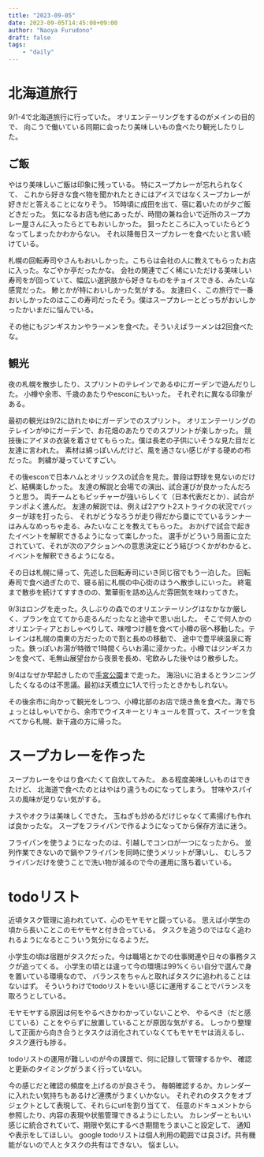 ```yaml
---
title: "2023-09-05"
date: 2023-09-05T14:45:08+09:00
author: "Naoya Furudono"
draft: false
tags:
    - "daily"
---
```


# 北海道旅行

9/1-4で北海道旅行に行っていた。
オリエンテーリングをするのがメインの目的で、
向こうで働いている同期に会ったり美味しいもの食べたり観光したりした。

## ご飯

やはり美味しいご飯は印象に残っている。
特にスープカレーが忘れられなくて、
これから好きな食べ物を聞かれたときにはアイスではなくスープカレーが好きだと答えることになりそう。
15時頃に成田を出て、宿に着いたのが夕ご飯どきだった。
気になるお店も他にあったが、時間の兼ね合いで近所のスープカレー屋さんに入ったらとてもおいしかった。
狙ったところに入っていたらどうなってしまったかわからない。
それ以降毎日スープカレーを食べたいと言い続けている。

札幌の回転寿司やさんもおいしかった。こちらは会社の人に教えてもらったお店に入った。なごやか亭だったかな。
会社の関連でごく稀にいただける美味しい寿司をが回っていて、幅広い選択肢から好きなものをチョイスできる、みたいな感覚だった。
鯵とかが特においしかった気がする。
友達曰く、この旅行で一番おいしかったのはここの寿司だったそう。僕はスープカレーとどっちがおいしかったかいまだに悩んでいる。

その他にもジンギスカンやラーメンを食べた。そういえばラーメンは2回食べたな。

## 観光

夜の札幌を散歩したり、スプリントのテレインであるゆにガーデンで遊んだりした。
小樽や余市、千歳のあたりやesconにもいった。
それぞれに異なる印象がある。

最初の観光は9/2に訪れたゆにガーデンでのスプリント。
オリエンテーリングのテレインがゆにガーデンで、お花畑のあたりでのスプリントが楽しかった。
競技後にアイヌの衣装を着させてもらった。僕は長老の子供にいそうな見た目だと友達に言われた。
素材は綿っぽいんだけど、風を通さない感じがする硬めの布だった。
刺繍が凝っていてすごい。

その後esconで日本ハムとオリックスの試合を見た。普段は野球を見ないのだけど、結構楽しかった。
友達の解説と会場での演出、試合運びが良かったんだろうと思う。
両チームともピッチャーが強いらしくて（日本代表だとか）、試合がテンポよく進んだ。
友達の解説では、例えば2アウト2ストライクの状況でバッターが球を打ったら、
それがどうなろうが走り得だから塁にでているランナーはみんなめっちゃ走る、みたいなことを教えてもらった。
おかげで試合で起きたイベントを解釈できるようになって楽しかった。
選手がどういう局面に立たされていて、それが次のアクションへの意思決定にどう結びつくかがわかると、イベントを解釈できるようになる。

その日は札幌に帰って、先述した回転寿司にいき同じ宿でもう一泊した。
回転寿司で食べ過ぎたので、寝る前に札幌の中心街のほうへ散歩しにいった。
終電まで散歩を続けてすすきのの、繁華街を詰め込んだ雰囲気を味わってきた。

9/3はロングを走った。久しぶりの森でのオリエンテーリングはなかなか厳しく、プランを立ててから走るんだったなと途中で思い出した。
そこで何人かのオリエンティアとおしゃべりして、味噌つけ麺を食べて小樽の宿へ移動した。テレインは札幌の南東の方だったので割と長めの移動で、
途中で豊平峡温泉に寄った。鉄っぽいお湯が特徴で1時間くらいお湯に浸かった。小樽ではジンギスカンを食べて、毛無山展望台から夜景を長め、宅飲みした後やはり散歩した。

9/4はなぜか早起きしたので[手宮公園](https://goo.gl/maps/wGLNVoRuw9cY3mYu6)まで走った。
海沿いに泊まるとランニングしたくなるのは不思議。最初は天橋立に1人で行ったときかもしれない。

その後余市に向かって観光をしつつ、小樽北部のお店で焼き魚を食べた。海でちょっとはしゃいでから、余市でウイスキーとリキュールを買って、スイーツを食べてから札幌、新千歳の方に帰った。

# スープカレーを作った

スープカレーをやはり食べたくて自炊してみた。
ある程度美味しいものはできたけど、
北海道で食べたのとはやはり違うものになってしまう。
甘味やスパイスの風味が足りない気がする。

ナスやオクラは美味しくできた。
玉ねぎも炒めるだけじゃなくて素揚げも作れば良かったな。
スープをフライパンで作るようになってから保存方法に迷う。

フライパンを使うようになったのは、引越しでコンロが一つになったから。
並列作業できないので鍋やフライパンを同時に使うメリットが薄いし、
むしろフライパンだけを使うことで洗い物が減るので今の運用に落ち着いている。

# todoリスト

近頃タスク管理に追われていて、心のモヤモヤと闘っている。
思えば小学生の頃から長いことこのモヤモヤと付き合っている。
タスクを追うのではなく追われるようになるとこういう気分になるようだ。

小学生の頃は宿題がタスクだった。今は職場とかでの仕事関連や日々の事務タスクが追ってくる。
小学生の頃とは違って今の環境は99%くらい自分で選んで身を置いている環境なので、
バランスをちゃんと取ればタスクに追われることはないはず。
そういうわけでtodoリストをいい感じに運用することでバランスを取ろうとしている。

モヤモヤする原因は何をやるべきかわかっていないことや、
やるべき（だと感じている）ことをやらずに放置していることが原因な気がする。
しっかり整理して正面から向き合うとタスクは消化されていなくてもモヤモヤは消えるし、
タスク進行も捗る。

todoリストの運用が難しいのが今の課題で、何に記録して管理するかや、
確認と更新のタイミングがうまく行っていない。

今の感じだと確認の頻度を上げるのが良さそう。
毎朝確認するか。カレンダーに入れたい気持ちもあるけど連携がうまくいかない。
それぞれのタスクをオブジェクトとして表現して、それらにurlを割り当てて、
任意のドキュメントから参照したり、内容の表現や状態管理できるようにしたい。
カレンダーともいい感じに統合されていて、期限や気にするべき期間をうまいこと設定して、
通知や表示をしてほしい。
google todoリストは個人利用の範囲では良さげ。共有機能がないので人とタスクの共有はできない。
悩ましい。

